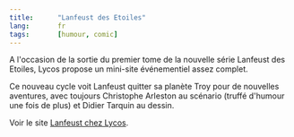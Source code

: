 ```yaml
---
title:      "Lanfeust des Etoiles"
lang:       fr
tags:       [humour, comic]
---
```


A l'occasion de la sortie du premier tome de la nouvelle série Lanfeust des Etoiles, Lycos propose un mini-site événementiel assez complet.


Ce nouveau cycle voit Lanfeust quitter sa planète Troy pour de nouvelles aventures, avec toujours Christophe Arleston au scénario (truffé d'humour une fois de plus) et Didier Tarquin au dessin.

Voir le site [Lanfeust chez Lycos](http://www.lycos.fr/webguides/divertissement/evenement/lanfeust/).
